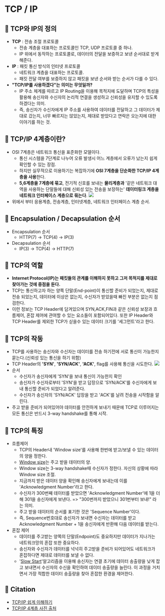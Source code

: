 # TCP / IP

## 🍎 TCP와 IP의 정의
- **TCP** : 전송 조절 프로토콜
    - 전송 계층을 대표하는 프로토콜인 TCP, UDP 프로토콜 중 하나.
    - IP 위에서 동작하는 프로토콜로, 데이터의 전달을 보증하고 보낸 순서대로 받게 해준다.
- **IP** : 패킷 통신 방식의 인터넷 프로토콜
    - 네트워크 계층을 대표하는 프로토콜.
    - 패킷 전달 여부를 보증하지 않고 패킷을 보낸 순서와 받는 순서가 다를 수 있다.
- **"TCP/IP를 사용하겠다"는 의미는 무엇일까?**
    - IP 주소 체계를 따르고 IP Routing을 이용해 목적지에 도달하며 TCP의 특성을 활용해 송신자와 수신자의 논리적 연결을 생성하고 신뢰성을 유지할 수 있도록 하겠다는 의미.
    - 즉, 송신자가 수신자에게 IP 주소를 사용하여 데이터를 전달하고 그 데이터가 제대로 갔는지, 너무 빠르지는 않았는지, 제대로 받았다고 연락은 오는지에 대한 이야기를 하는 것.

## 🍎 TCP/IP 4계층이란?
- OSI 7계층은 네트워크 통신을 표준화한 모델이다.
    - 통신 시스템을 7단계로 나누어 오류 발생시 어느 계층에서 오류가 났는지 쉽게 확인할 수 있는 장점.
    - 하지만 실무적으로 이용하기는 복잡하기에 **OSI 7계층을 단순화한 TCP/IP 4계층을 사용**한다.
    - **5,6계층을 7계층에 묶고**, 전기적 신호를 보내는 **물리계층과** '같은 네트워크 대역을 사용하는 단말들에 대해 신뢰성 있는 전송을 보장하는' **데이터링크 계층을 네트워크 인터페이스 계층으로 묶는다**.
![](https://i.imgur.com/GIk89j4.png)
- 위에서 부터 응용계층, 전송계층, 인터넷계층, 네트워크 인터페이스 계층 순서.

## 🍎 Encapsulation / Decapsulation 순서
- Encapsulation 순서
    - HTTP(7) -> TCP(4) -> IP(3)
- Decapsulation 순서
    - IP(3) -> TCP(4) -> HTTP(7)
## 🍎 TCP의 역할
- **Internet Protocol(IP)는 패킷들의 관계를 이해하지 못하고 그저 목적지를 제대로 찾아가는 것에 중점을 둔다.**
- TCP는 통신하고자 하는 양쪽 단말(End-point)이 통신할 준비가 되었는지, 제대로 전송 되었는지, 데이터에 이상은 없는지, 수신자가 받았을때 빠진 부분은 없는지 점검한다.
- 이런 정보는 TCP Header에 담겨있으며 SYN,ACK,FIN과 같은 신뢰성 보장과 흐름제어, 혼잡 제어에 관여할 수 있는 요소들이 포함되어있다. 또한 IP Header와 TCP Header를 제외한 TCP가 싣을수 있는 데이터 크기를 '세그먼트'라고 한다.

## 🍎 TCP의 작동
- TCP를 사용하는 송신자와 수신자는 데이터를 전송 하기전에 서로 통신이 가능한지 묻는다.(신뢰성 있는 통신을 하기 위함) 
- TCP Header의 **'SYN'**, **'SYN/ACK'**, **'ACK'**, flag를 사용해 통신을 시도한다.
![](https://i.imgur.com/jpRzH6G.png)
- 순서
    - 수신자가 송신자에게 'SYN'을 보내 통신이 가능한지 확인
    - 송신자가 수신자로부터 'SYN'을 받고 답장으로 'SYN/ACK'를 수신자에게 보내 통신할 준비가 되었다고 알려준다.
    - 수신자가 송신자의 'SYN/ACK' 답장을 받고 'ACK'를 날려 전송을 시작함을 알린다.
- 주고 받을 준비가 되어있어야 데이터를 안전하게 보내기 때문에 TCP로 이루어지는 모든 통신은 반드시 3-way handshake를 통해 시작.

## 🍎 TCP의 특징
- 흐름제어
    - TCP의 Header내 'Window size'를 사용해 한번에 받고/보낼 수 있는 데이터의 양을 정한다. 
    - [Window size](https://learn.microsoft.com/en-us/troubleshoot/windows-server/networking/description-tcp-features)는 주고 받을 데이터의 양.
    - Window size는 3-way handshake때 수신자가 정한다. 자신의 상황에 따라 Window size 조절.
    - 지금까지 받은 데이터 양을 확인해 송신자에게 보내는데 이를 'Acknowledgment Number'라고 한다.
    - 수신자가 300번째 데이터를 받았으면 'Acknowledgment Number'에 1을 더해 301을 송신자에게 보낸다. => "300번까지 받았으니 301번부터 보내!" 라는 의미.
    - 주고 받을 데이터의 순서를 표기한 것은 'Sequence Number'이다.
    - 즉, Sequence번호대로 송신자가 보내면 수신자는 데이터를 받고 Acknowledgment Number + 1을 송신자에게 반환해 다음 데이터를 받는다.
- 혼잡 제어
    - 데이터를 주고받는 양쪽의 단말(Endpoint)도 중요하지만 데이터가 지나가는 네트워크망의 혼잡 또한 중요하다.
    - 송신자와 수신자가 데이터를 넉넉히 주고받을 준비가 되어있어도 네트워크가 혼잡하다면 제대로 데이터를 보낼 수 없다.
    - '[Slow Start](https://www.stackpath.com/edge-academy/what-is-tcp-slow-start/)'알고리즘을 이용해 송신자는 연결 초기에 데이터 송출량을 낮게 잡고 보내면서 수신자의 수신을 확인하여 데이터 송출량을 늘린다. 이 과정을 거치면서 가장 적합한 데이터 송출량을 찾아 혼잡한 환경을 제어한다.


## 🍎 Citation
- [TCP/IP 쉽게 이해하기](https://aws-hyoh.tistory.com/entry/TCPIP-%EC%89%BD%EA%B2%8C-%EC%9D%B4%ED%95%B4%ED%95%98%EA%B8%B0)
- [TCP/IP 4계층 사진 출처](https://www.guru99.com/tcp-ip-model.html)
